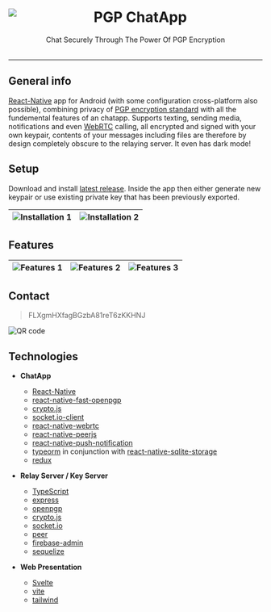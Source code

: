 <center>
<img align="left" src="https://i.imgur.com/VbR6a5i.png">
<h1>PGP ChatApp</h1>
Chat Securely Through The Power Of PGP Encryption
</center>
</br>

---

## General info

[React-Native](https://reactnative.dev/) app for Android (with some configuration cross-platform also possible), combining privacy of [PGP encryption standard](https://www.openpgp.org/) with all the fundemental features of an chatapp. Supports texting, sending media, notifications and even [WebRTC](https://webrtc.org/) calling, all encrypted and signed with your own keypair, contents of your messages including files are therefore by design completely obscure to the relaying server. It even has dark mode!

## Setup

Download and install [latest release](https://github.com/Tarasa24/PGPChatApp/releases/tag/1.1.0). Inside the app then either generate new keypair or use existing private key that has been previously exported.

| ![Installation 1](https://i.imgur.com/FBC9rnK.png) | ![Installation 2](https://i.imgur.com/YvksOUE.png) |
| -------------------------------------------------- | -------------------------------------------------- |

## Features

| ![Features 1](https://i.imgur.com/3i5ayZi.png) | ![Features 2](https://i.imgur.com/pyzHGhq.png) | ![Features 3](https://i.imgur.com/SIOZ7eZ.png) |
| ---------------------------------------------- | ---------------------------------------------- | ---------------------------------------------- |

## Contact

> FLXgmHXfagBGzbA81reT6zKKHNJ

![QR code](https://i.imgur.com/63f7rNy.png)

## Technologies

- **ChatApp**

  - [React-Native](https://reactnative.dev/)
  - [react-native-fast-openpgp](https://www.npmjs.com/package/react-native-fast-openpgp)
  - [crypto.js](https://www.npmjs.com/package/crypto-js)
  - [socket.io-client](https://socket.io/)
  - [react-native-webrtc](https://www.npmjs.com/package/react-native-webrtc)
  - [react-native-peerjs](https://www.npmjs.com/package/react-native-peerjs)
  - [react-native-push-notification](https://www.npmjs.com/package/react-native-push-notification)
  - [typeorm](https://www.npmjs.com/package/typeorm) in conjunction with [react-native-sqlite-storage](https://www.npmjs.com/package/react-native-sqlite-storage)
  - [redux](https://redux.js.org/)

- **Relay Server / Key Server**

  - [TypeScript](https://www.typescriptlang.org/)
  - [express](https://expressjs.com/)
  - [openpgp](https://www.npmjs.com/package/openpgp)
  - [crypto.js](https://www.npmjs.com/package/crypto-js)
  - [socket.io](https://socket.io/)
  - [peer](https://peerjs.com/)
  - [firebase-admin](https://www.npmjs.com/package/firebase-admin)
  - [sequelize](https://sequelize.org/)

- **Web Presentation**
  - [Svelte](https://svelte.dev/)
  - [vite](https://vitejs.dev/)
  - [tailwind](https://tailwindcss.com/)
